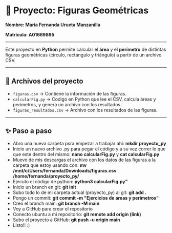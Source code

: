 # 📐 Proyecto: Figuras Geométricas

**Nombre: Maria Fernanda Urueta Manzanilla**

**Matrícula: A01669895**

---

Este proyecto en **Python** permite calcular el **área** y el **perímetro** de distintas figuras geométricas (círculo, rectángulo y triángulo) a partir de un archivo CSV.

---

## 📂 Archivos del proyecto

- `figuras.csv` → Contiene la información de las figuras.  
- `calcularFig.py` → Codigo en Python que lee el CSV, calcula áreas y perímetros, y genera un archivo con los resultados.  
- `figuras_resultados.csv` → Archivo con los resultados de las figuras.  

---

## ✨ Paso a paso

- Abro una nueva carpeta psra empezar a trabajar ahí: **mkdir proyecto_py**
- Inicio un nuevo archivo .py para pegar el código y a su vez correr lo que que este dentro del mismo: **nano calcularFig.py** y **cat calcularFig.py**
- Muevo de mis descargas el archivo con los datos de las figuras a la carpeta que estoy usando con: **mv /mnt/c/Users/fernanda/Downloads/figuras.csv /home/fernanda/proyecto_py/**
- Ejecuto el código de python: **python3 calcularFig.py"**
- Inicio un branch en git: **git init**
- Subo todo lo de mi carpeta actual (proyecto_py) al git: **git add .**
- Pongo un commit: **git commit -m "Ejercicios de areas y perimetros"**
- Creo el branch main: **git branch -M main**
- Voy a GitHub para crear el repositorio
- Conecto ubuntu a mi repositorio: **git remote add origin (link)**
- Subo el proyecto a GitHub: **git push -u origin main**
- Listo!! :)




